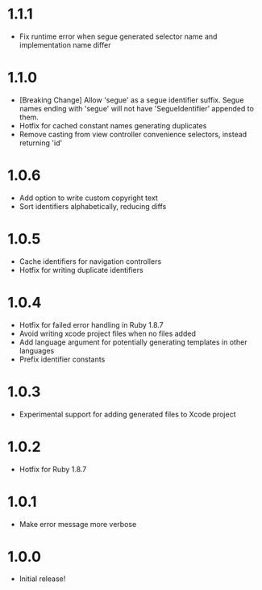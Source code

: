 # 1.1.1

- Fix runtime error when segue generated selector name and implementation name differ

# 1.1.0

- [Breaking Change] Allow 'segue' as a segue identifier suffix. Segue names 
  ending with 'segue' will not have 'SegueIdentifier' appended to them.
- Hotfix for cached constant names generating duplicates
- Remove casting from view controller convenience selectors, instead returning 'id'

# 1.0.6

- Add option to write custom copyright text
- Sort identifiers alphabetically, reducing diffs

# 1.0.5

- Cache identifiers for navigation controllers
- Hotfix for writing duplicate identifiers

# 1.0.4

- Hotfix for failed error handling in Ruby 1.8.7
- Avoid writing xcode project files when no files added
- Add language argument for potentially generating templates in other languages
- Prefix identifier constants

# 1.0.3

- Experimental support for adding generated files to Xcode project

# 1.0.2

- Hotfix for Ruby 1.8.7

# 1.0.1

- Make error message more verbose

# 1.0.0

- Initial release!